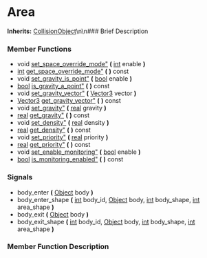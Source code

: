 #  Area  
**Inherits:** [CollisionObject](class_collisionobject)\\n\\n###  Brief Description  

###  Member Functions 
  * void [set_space_override_mode"](#set_space_override_mode) **(** [int](class_int) enable  **)**
  * [int](class_int) [get_space_override_mode"](#get_space_override_mode) **(** **)** const
  * void [set_gravity_is_point"](#set_gravity_is_point) **(** [bool](class_bool) enable  **)**
  * [bool](class_bool) [is_gravity_a_point"](#is_gravity_a_point) **(** **)** const
  * void [set_gravity_vector"](#set_gravity_vector) **(** [Vector3](class_vector3) vector  **)**
  * [Vector3](class_vector3) [get_gravity_vector"](#get_gravity_vector) **(** **)** const
  * void [set_gravity"](#set_gravity) **(** [real](class_real) gravity  **)**
  * [real](class_real) [get_gravity"](#get_gravity) **(** **)** const
  * void [set_density"](#set_density) **(** [real](class_real) density  **)**
  * [real](class_real) [get_density"](#get_density) **(** **)** const
  * void [set_priority"](#set_priority) **(** [real](class_real) priority  **)**
  * [real](class_real) [get_priority"](#get_priority) **(** **)** const
  * void [set_enable_monitoring"](#set_enable_monitoring) **(** [bool](class_bool) enable  **)**
  * [bool](class_bool) [is_monitoring_enabled"](#is_monitoring_enabled) **(** **)** const
###  Signals  
  * <a name="body_enter">body_enter</a> **(** [Object](class_object) body  **)**
  * <a name="body_enter_shape">body_enter_shape</a> **(** [int](class_int) body_id, [Object](class_object) body, [int](class_int) body_shape, [int](class_int) area_shape  **)**
  * <a name="body_exit">body_exit</a> **(** [Object](class_object) body  **)**
  * <a name="body_exit_shape">body_exit_shape</a> **(** [int](class_int) body_id, [Object](class_object) body, [int](class_int) body_shape, [int](class_int) area_shape  **)**
###  Member Function Description  
